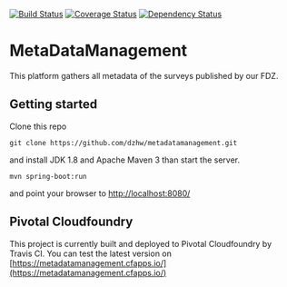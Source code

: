 [![Build Status](https://travis-ci.org/dzhw/metadatamanagement.svg?branch=master)](https://travis-ci.org/dzhw/metadatamanagement) [![Coverage Status](https://coveralls.io/repos/dzhw/metadatamanagement/badge.svg?branch=master&service=github)](https://coveralls.io/github/dzhw/metadatamanagement?branch=master) [![Dependency Status](https://www.versioneye.com/user/projects/55af5e7a3865620017000077/badge.svg?style=flat)](https://www.versioneye.com/user/projects/55af5e7a3865620017000077)

# MetaDataManagement
This platform gathers all metadata of the surveys published by our FDZ.

## Getting started
Clone this repo
```
git clone https://github.com/dzhw/metadatamanagement.git
```
and install JDK 1.8 and Apache Maven 3 than start the server.
```
mvn spring-boot:run
```
and point your browser to [http://localhost:8080/](http://localhost:8080/)

## Pivotal Cloudfoundry
This project is currently built and deployed to Pivotal Cloudfoundry by Travis CI. You can test the latest version on [https://metadatamanagement.cfapps.io/](https://metadatamanagement.cfapps.io/)
